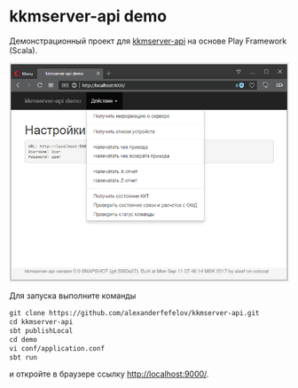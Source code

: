 # kkmserver-api demo

Демонстрационный проект для [kkmserver-api](https://github.com/alexanderfefelov/kkmserver-api) на основе Play Framework (Scala).

![Скриншот](doc/screenshot.png)

Для запуска выполните команды

    git clone https://github.com/alexanderfefelov/kkmserver-api.git
    cd kkmserver-api
    sbt publishLocal
    cd demo
    vi conf/application.conf
    sbt run

и откройте в браузере ссылку <http://localhost:9000/>.
